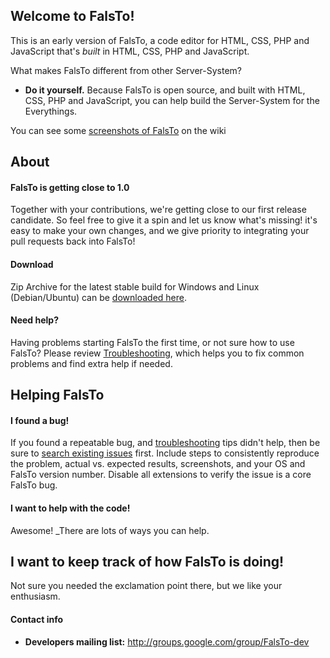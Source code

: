 Welcome to FalsTo!
-------------------

This is an early version of FalsTo, a code editor for HTML, CSS, PHP
and JavaScript that's *built* in HTML, CSS, PHP and JavaScript. 

What makes FalsTo different from other Server-System?

* **Do it yourself.** Because FalsTo is open source, and built with HTML, CSS, PHP and JavaScript, you can help build the Server-System for the Everythings.

You can see some [screenshots of FalsTo](https://github.com/jiseoan/FalsTo/FalsTo-Screenshots) on the wiki


About
-------------------------------


#### FalsTo is getting close to 1.0

Together with your contributions, we're getting close to our first release candidate. So feel free to give it a spin and let us know what's missing! it's easy to make your own changes, and we give priority to integrating your pull requests back into FalsTo!

#### Download

Zip Archive for the latest stable build for Windows and Linux (Debian/Ubuntu) can be [downloaded here](http://www.falsto.com/).

#### Need help?

Having problems starting FalsTo the first time, or not sure how to use FalsTo?  Please review [Troubleshooting](https://github.com/jiseoan/FalsTo/wiki/Troubleshooting), which helps you to fix common problems and find extra help if needed.


Helping FalsTo
----------------

#### I found a bug!

If you found a repeatable bug, and [troubleshooting](https://github.com/jiseoan/FalsTo/wiki/Troubleshooting) tips didn't help, then be sure to [search existing issues](https://github.com/jiseoan/FalsTo/issues) first.
Include steps to consistently reproduce the problem, actual vs. expected results, screenshots, and your OS and FalsTo version number. Disable all extensions to verify the issue is a core FalsTo bug.

#### I want to help with the code!

Awesome! _There are lots of ways you can help.


I want to keep track of how FalsTo is doing!
----------------------------------------------

Not sure you needed the exclamation point there, but we like your enthusiasm.

#### Contact info

* **Developers mailing list:** http://groups.google.com/group/FalsTo-dev

